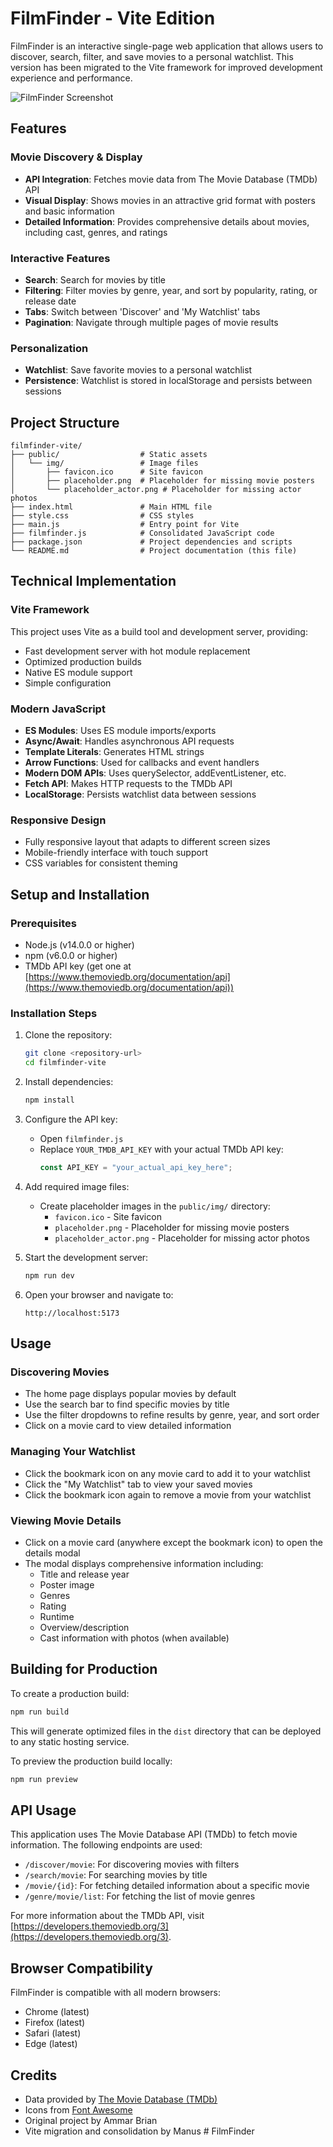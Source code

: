 # FilmFinder - Vite Edition

FilmFinder is an interactive single-page web application that allows users to discover, search, filter, and save movies to a personal watchlist. This version has been migrated to the Vite framework for improved development experience and performance.

![FilmFinder Screenshot](public/img/screenshot.png) <!-- Add a screenshot when available -->

## Features

### Movie Discovery & Display
- **API Integration**: Fetches movie data from The Movie Database (TMDb) API
- **Visual Display**: Shows movies in an attractive grid format with posters and basic information
- **Detailed Information**: Provides comprehensive details about movies, including cast, genres, and ratings

### Interactive Features
- **Search**: Search for movies by title
- **Filtering**: Filter movies by genre, year, and sort by popularity, rating, or release date
- **Tabs**: Switch between 'Discover' and 'My Watchlist' tabs
- **Pagination**: Navigate through multiple pages of movie results

### Personalization
- **Watchlist**: Save favorite movies to a personal watchlist
- **Persistence**: Watchlist is stored in localStorage and persists between sessions

## Project Structure

```
filmfinder-vite/
├── public/                  # Static assets
│   └── img/                 # Image files
│       ├── favicon.ico      # Site favicon
│       ├── placeholder.png  # Placeholder for missing movie posters
│       └── placeholder_actor.png # Placeholder for missing actor photos
├── index.html               # Main HTML file
├── style.css                # CSS styles
├── main.js                  # Entry point for Vite
├── filmfinder.js            # Consolidated JavaScript code
├── package.json             # Project dependencies and scripts
└── README.md                # Project documentation (this file)
```

## Technical Implementation

### Vite Framework
This project uses Vite as a build tool and development server, providing:
- Fast development server with hot module replacement
- Optimized production builds
- Native ES module support
- Simple configuration

### Modern JavaScript
- **ES Modules**: Uses ES module imports/exports
- **Async/Await**: Handles asynchronous API requests
- **Template Literals**: Generates HTML strings
- **Arrow Functions**: Used for callbacks and event handlers
- **Modern DOM APIs**: Uses querySelector, addEventListener, etc.
- **Fetch API**: Makes HTTP requests to the TMDb API
- **LocalStorage**: Persists watchlist data between sessions

### Responsive Design
- Fully responsive layout that adapts to different screen sizes
- Mobile-friendly interface with touch support
- CSS variables for consistent theming

## Setup and Installation

### Prerequisites
- Node.js (v14.0.0 or higher)
- npm (v6.0.0 or higher)
- TMDb API key (get one at [https://www.themoviedb.org/documentation/api](https://www.themoviedb.org/documentation/api))

### Installation Steps

1. Clone the repository:
   ```bash
   git clone <repository-url>
   cd filmfinder-vite
   ```

2. Install dependencies:
   ```bash
   npm install
   ```

3. Configure the API key:
   - Open `filmfinder.js`
   - Replace `YOUR_TMDB_API_KEY` with your actual TMDb API key:
     ```javascript
     const API_KEY = "your_actual_api_key_here";
     ```

4. Add required image files:
   - Create placeholder images in the `public/img/` directory:
     - `favicon.ico` - Site favicon
     - `placeholder.png` - Placeholder for missing movie posters
     - `placeholder_actor.png` - Placeholder for missing actor photos

5. Start the development server:
   ```bash
   npm run dev
   ```

6. Open your browser and navigate to:
   ```
   http://localhost:5173
   ```

## Usage

### Discovering Movies
- The home page displays popular movies by default
- Use the search bar to find specific movies by title
- Use the filter dropdowns to refine results by genre, year, and sort order
- Click on a movie card to view detailed information

### Managing Your Watchlist
- Click the bookmark icon on any movie card to add it to your watchlist
- Click the "My Watchlist" tab to view your saved movies
- Click the bookmark icon again to remove a movie from your watchlist

### Viewing Movie Details
- Click on a movie card (anywhere except the bookmark icon) to open the details modal
- The modal displays comprehensive information including:
  - Title and release year
  - Poster image
  - Genres
  - Rating
  - Runtime
  - Overview/description
  - Cast information with photos (when available)

## Building for Production

To create a production build:

```bash
npm run build
```

This will generate optimized files in the `dist` directory that can be deployed to any static hosting service.

To preview the production build locally:

```bash
npm run preview
```

## API Usage

This application uses The Movie Database API (TMDb) to fetch movie information. The following endpoints are used:

- `/discover/movie`: For discovering movies with filters
- `/search/movie`: For searching movies by title
- `/movie/{id}`: For fetching detailed information about a specific movie
- `/genre/movie/list`: For fetching the list of movie genres

For more information about the TMDb API, visit [https://developers.themoviedb.org/3](https://developers.themoviedb.org/3).

## Browser Compatibility

FilmFinder is compatible with all modern browsers:
- Chrome (latest)
- Firefox (latest)
- Safari (latest)
- Edge (latest)

## Credits

- Data provided by [The Movie Database (TMDb)](https://www.themoviedb.org)
- Icons from [Font Awesome](https://fontawesome.com/)
- Original project by Ammar Brian
- Vite migration and consolidation by Manus
#   F i l m F i n d e r  
 